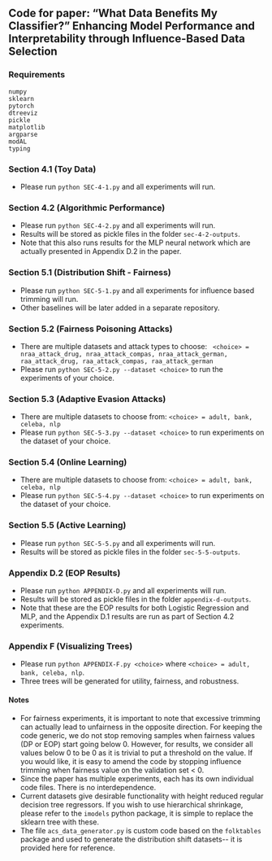 ## Code for paper: “What Data Benefits My Classifier?” Enhancing Model Performance and Interpretability through Influence-Based Data Selection

### Requirements
```
numpy
sklearn
pytorch
dtreeviz
pickle
matplotlib
argparse
modAL
typing
```

### Section 4.1 (Toy Data)
- Please run ```python SEC-4-1.py``` and all experiments will run.

### Section 4.2 (Algorithmic Performance)
- Please run ```python SEC-4-2.py``` and all experiments will run.
- Results will be stored as pickle files in the folder ```sec-4-2-outputs```.
- Note that this also runs results for the MLP neural network which are actually presented in Appendix D.2 in the paper.

### Section 5.1 (Distribution Shift - Fairness)
- Please run ```python SEC-5-1.py``` and all experiments for influence based trimming will run.
- Other baselines will be later added in a separate repository.

### Section 5.2 (Fairness Poisoning Attacks)
- There are multiple datasets and attack types to choose: ``` <choice> = nraa_attack_drug, nraa_attack_compas, nraa_attack_german, raa_attack_drug, raa_attack_compas, raa_attack_german```
- Please run ```python SEC-5-2.py --dataset <choice>``` to run the experiments of your choice.

### Section 5.3 (Adaptive Evasion Attacks)
- There are multiple datasets to choose from: ```<choice> = adult, bank, celeba, nlp```
- Please run ```python SEC-5-3.py --dataset <choice>``` to run experiments on the dataset of your choice.

### Section 5.4 (Online Learning)
- There are multiple datasets to choose from: ```<choice> = adult, bank, celeba, nlp```
- Please run ```python SEC-5-4.py --dataset <choice>``` to run experiments on the dataset of your choice.

### Section 5.5 (Active Learning)
- Please run ```python SEC-5-5.py``` and all experiments will run.
- Results will be stored as pickle files in the folder ```sec-5-5-outputs```.

### Appendix D.2 (EOP Results)
- Please run ```python APPENDIX-D.py``` and all experiments will run.
- Results will be stored as pickle files in the folder ```appendix-d-outputs```.
- Note that these are the EOP results for both Logistic Regression and MLP, and the Appendix D.1 results are run as part of Section 4.2 experiments.

### Appendix F (Visualizing Trees)
- Please run ```python APPENDIX-F.py <choice>``` where ```<choice> = adult, bank, celeba, nlp```.
- Three trees will be generated for utility, fairness, and robustness.

#### Notes
- For fairness experiments, it is important to note that excessive trimming can actually lead to unfairness in the opposite direction. For keeping the code generic, we do not stop removing samples when fairness values (DP or EOP) start going below 0. However, for results, we consider all values below 0 to be 0 as it is trivial to put a threshold on the value. If you would like, it is easy to amend the code by stopping influence trimming when fairness value on the validation set < 0. 
- Since the paper has multiple experiments, each has its own individual code files. There is no interdependence.
- Current datasets give desirable functionality with height reduced regular decision tree regressors. If you wish to use hierarchical shrinkage, please refer to the ```imodels``` python package, it is simple to replace the sklearn tree with these.
- The file ```acs_data_generator.py``` is custom code based on the ```folktables``` package and used to generate the distribution shift datasets-- it is provided here for reference.
